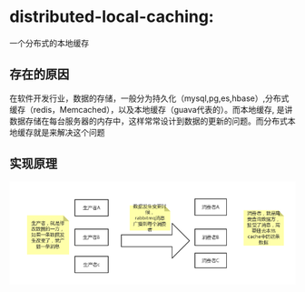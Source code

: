 # distributed-local-caching:
一个分布式的本地缓存

## 存在的原因
在软件开发行业，数据的存储，一般分为持久化（mysql,pg,es,hbase）,分布式缓存（redis，Memcached），以及本地缓存（guava代表的）。而本地缓存,
是讲数据存储在每台服务器的内存中，这样常常设计到数据的更新的问题。而分布式本地缓存就是来解决这个问题
## 实现原理
![结构图](https://github.com/pafer001/distributed-local-caching/blob/master/doc/flow.png)






